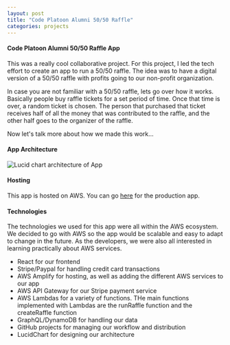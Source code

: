```yaml
---
layout: post
title: "Code Platoon Alumni 50/50 Raffle"
categories: projects
---
```

#### Code Platoon Alumni 50/50 Raffle App

This was a really cool collaborative project. For this project, I led the tech effort to create an app to run a 50/50 raffle. The idea was to have a digital version of a 50/50 raffle with profits going to our non-profit organization.

In case you are not familiar with a 50/50 raffle, lets go over how it works. Basically people buy raffle tickets for a set period of time. Once that time is over, a random ticket is chosen. The person that purchased that ticket receives half of all the money that was contributed to the raffle, and the other half goes to the organizer of the raffle.

Now let's talk more about how we made this work...

#### App Architecture

![Lucid chart architecture of App](https://app.lucidchart.com/publicSegments/view/02cbf9d1-8230-45d9-b95d-a062bfedade5/image.png)

#### Hosting

This app is hosted on AWS. You can go [here](https://master.d2t3u4srvnanyn.amplifyapp.com/) for the production app.

#### Technologies

The technologies we used for this app were all within the AWS ecosystem. We decided to go with AWS so the app would be scalable and easy to adapt to change in the future. As the developers, we were also all interested in learning practically about AWS services.

- React for our frontend
- Stripe/Paypal for handling credit card transactions
- AWS Amplify for hosting, as well as adding the different AWS services to our app
- AWS API Gateway for our Stripe payment service
- AWS Lambdas for a variety of functions. THe main functions implemented with Lambdas are the runRaffle function and the createRaffle function
- GraphQL/DynamoDB for handling our data
- GitHub projects for managing our workflow and distribution
- LucidChart for designing our architecture
